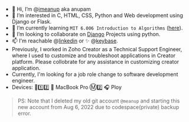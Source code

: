 - 👋 Hi, I’m @[imeanup](https://github.com/imeanup) aka anupam
- 👀 I’m interested in C, HTML, CSS, Python and Web development using Django or Flask.
- 🌱 I’m currently learning `MIT 6.006 Introduction to Algorithms` ([here](https://ocw.mit.edu/courses/6-006-introduction-to-algorithms-spring-2020/pages/syllabus/)).
- 💞️ I’m looking to collaborate on [Django](https://www.djangoproject.com/) Projects using python.
- 📫 I'm reachable @[linkedin](https://www.linkedin.com/in/anupam-6a2529247/) or :sparkles: @[keybase](https://keybase.io/imeanup). 
- Previously, I worked in Zoho Creator as a Technical Support Engineer, where I used to customize and troubleshoot applications in Creator platform. Please collobrate for any assistance in customizing creator application.
- Currently, I'm looking for a job role change to software development engineer.
- Devices: :iphone:1️⃣2️⃣  MacBook Pro Ⓜ️2️⃣ :headphones: Ploy

> PS: Note that I deleted my old git account `@meanup` and starting this new account from Aug 6, 2022 due to codespace(private) backup error.


<!---
imeanup/imeanup is a ✨ special ✨ repository because its `README.md` (this file) appears on your GitHub profile.
You can click the Preview link to take a look at your changes.
--->

